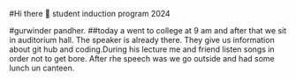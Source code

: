 #Hi there 👋
student induction program 2024         



#gurwinder pandher. 
##today a went to college at 9 am and after that we sit in auditorium hall. The speaker is already there. They give us information about git hub and coding.During his lecture me and friend listen  songs in order not to get bore. After rhe speech was we go outside and had some  lunch un canteen. 
